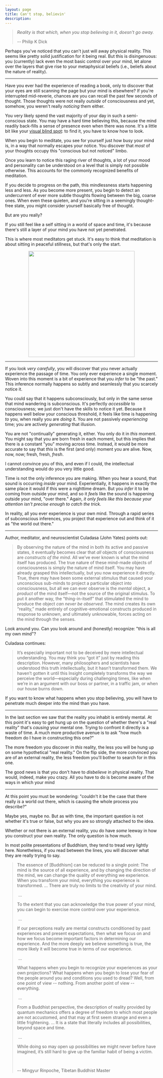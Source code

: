 ```yaml
---
layout: page
title: Can't stop, believin'
description:
---
```


> *Reality is that which, when you stop believing in it, doesn't go away.* 
>
> -- Philip K Dick

Perhaps you've noticed that you can't just will away physical reality. This
seems like pretty solid justification for it being real. But this is 
disingenuous: you (currently) lack even the most basic control over your mind,
let alone over the layers that give rise to your metaphysical beliefs (i.e.,
beliefs about the nature of reality).

---

Have you ever had the experience of reading a book, only to discover that your
eyes are still scanning the page but your mind is elsewhere? If you're
interrupted mid-reverie, chances are you can recall the past few seconds of
thought. Those thoughts were not really *outside* of consciousness and yet,
somehow, you weren't really *noticing* them either.

You very likely spend the vast majority of your day in such a semi-conscious 
state. You may have a hard time believing this, because the mind readily
back-fills a sense of presence even when there was none. It's a little bit
like your [visual blind spot](https://en.wikipedia.org/wiki/Blind_spot_(vision)): to find it, you have to know how to look.

When you begin to meditate, you see for yourself just how busy your mind is,
in a way that normally escapes your notice. You discover that *most* of your 
thoughts occupy this "conscious but not noticed" limbo.

Once you learn to notice this raging river of thoughts, a lot of your mood and
personality can be understood on a level that is simply not possible otherwise. 
This accounts for the commonly recognized benefits of meditation.

If you decide to progress on the path, this mindlessness starts happening less 
and less. As you become more present, you begin to detect an undercurrent of
ever more subtle thoughts flowing between the big, coarse ones. When even these 
quieten, and you're sitting in a seemingly thought-free state, you might consider 
yourself basically free of thought.

But are you really?

If you still feel like a self sitting in a world of space and time, it's because
there's still a layer of your mind you have not yet penetrated.

This is where most meditators get stuck. It's easy to think that meditation is
about sitting in peaceful stillness, but that's only the start.

<img src="https://i.imgur.com/5Tj6gwP.jpg" width="350" align="middle"
style="display: block; margin-left: auto; margin-right: auto;"/>

---

If you look *very carefully*, you will discover that you never actually
experience the passage of time. You only ever experience a single moment.
Woven into this moment is a bit of experience that you *infer* to be "the past." 
This inference normally happens so subtly and seamlessly that you scarcely 
notice it.

You could say that it happens subconsciously, but only in the same sense that
mind wandering is subconscious. It's perfectly *accessible* to consciousness;
we just don't have the skills to notice it yet. Because it happens well below
your conscious threshold, it feels like time is happening *to* you, when really
you are *doing* it. You are not passively *experiencing* time; you are actively 
*generating* that illusion.

You are not "continually" generating it, either. You only do it in *this*
moment. You might say that you are born fresh in each moment, but this implies 
that there is a constant "you" moving across time. Instead, it would be more 
accurate to say that *this* is the first (and only) moment you are alive. Now, 
now, now; fresh, fresh, *fresh*.

I cannot convince you of this, and even if 
I could, the intellectual understanding would do you very little good.

Time is not the only inference you are making. When you hear a sound, that
sound is occurring *inside* your mind. Experientially, it happens in exactly the
same place it would if this were a nighttime dream. But you *infer* it to be
coming from outside your mind, and so it *feels* like the sound is happening
outside your mind, "over there." Again, *it only feels like this because your
attention isn't precise enough to catch the trick.*

In reality, all you ever experience is your own mind. Through a rapid series
of subconscious inferences, you project that experience out and think of it as
"the world out there."

---

Author, meditator, and neuroscientist Culadasa (John Yates) points out:

> By observing the nature of the mind in both its active and passive states, it eventually becomes clear that *all* objects of consciousness are *constructs of the mind*. All we’ve ever known is what the mind itself has produced. The true nature of these mind-made objects of consciousness is simply the nature of mind itself. You may have already grasped this intellectually, but you now experience it directly. True, there may have been some external stimulus that caused your unconscious sub-minds to project a particular object into consciousness, but all we can ever observe is the *mental* object, a *product* of the mind itself—not the source of the original stimulus. To put it another way, the “thing-in-itself” that stimulated the mind to produce the object *can never be observed*. The mind creates its own “reality,” made entirely of cognitive-emotional constructs produced in response to unknown, and ultimately unknowable, forces acting on the mind through the senses.

Look around you. Can you look around and (honestly) recognize: "this is all my 
own mind"?

Culadasa continues:

> It’s especially important not to be deceived by mere intellectual understanding. You may think you “got it” just by reading this description. However, many philosophers and scientists have understood this truth intellectually, but it hasn’t transformed them. We haven’t gotten it until this Insight completely transforms the way we perceive the world—especially during challenging times, like when we’re in an argument with our boss or partner, in a traffic jam, or when our house burns down.


If you want to know what happens when you stop believing, you will have to
penetrate much deeper into the mind than you have.

---

In the last section we saw that the reality you inhabit is entirely mental. At
this point it's easy to get hung up on the question of whether there's a "real
reality" that's *causing* your mental one. Trying to confront it directly is a
waste of time. A much more productive avenue is to ask "how much freedom do I
have in constructing this one?" 

The more freedom you discover in *this* reality, the less you will be hung up 
on some hypothetical "real reality." On the flip side, the more convinced you 
are of an external reality, the less freedom you'll bother to search for in
this one.

The good news is that you don't have to *disbelieve* in physical reality. That
would, indeed, make you crazy. All you have to do is become aware of the ways
in which your mind

---

At this point you must be wondering: "couldn't it be the case that there
really *is* a world out there, which is causing the whole process you describe?"

Maybe yes, maybe no. But as with time, the important question is not whether
it's true or false, but why you are so strongly attached to the idea.

Whether or not there is an external reality, you do have *some* leeway in how
you construct your own reality. The only question is how much.

In most polite presentations of Buddhism, they tend to tread very lightly here.
Nonetheless, if you read between the lines, you will discover what they are
really trying to say.

> The essence of [Buddhism] can be reduced to a single point: The mind is the source of all experience, and by changing the direction of the mind, we can change the quality of everything we experience. When you transform your mind, everything you experience is transformed.  ...  There are truly no limits to 
  the creativity of your mind.
>
> &nbsp;...
>
> To the extent that you can acknowledge the true power of your mind, you can begin to exercise more control over your experience.
>
> &nbsp;...
>
> If our perceptions really are mental constructs conditioned by past experiences and present expectations, then what we focus on and how we focus become important factors in determining our experience. And the more deeply we believe something is true, the more likely it will become true in terms of our experience.
>
> &nbsp;...
>
> What happens when you begin to recognize your experiences as your own projections? What happens when you begin to lose your fear of the people around you and conditions you used to dread? Well, from one point of view -- nothing. From another point of view -- everything.
>
> &nbsp;...
>
>From a Buddhist perspective, the description of reality provided by quantum mechanics offers a degree of freedom to which most people are not accustomed, and that may at first seem strange and even a little frightening.
...
> It is a state that literally includes all possibilities, beyond space and time.
>
> &nbsp;...
>
> While doing so may open up possibilities we might never before have imagined, it’s still hard to give up the familiar habit of being a victim.
>
> &nbsp;
>
> -- Mingyur Rinpoche, Tibetan Buddhist Master


